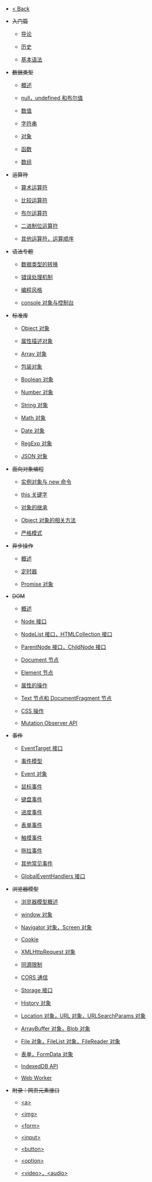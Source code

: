 * [< Back](/)

* ~~入门篇~~

    * [导论](javascript-tutorial/docs/basic/introduction.md)

    * [历史](javascript-tutorial/docs/basic/history.md)

    * [基本语法](javascript-tutorial/docs/basic/grammar.md)

* ~~数据类型~~

    * [概述](javascript-tutorial/docs/types/general.md)

    * [null，undefined 和布尔值](javascript-tutorial/docs/types/null-undefined-boolean.md)

    * [数值](javascript-tutorial/docs/types/number.md)

    * [字符串](javascript-tutorial/docs/types/string.md)

    * [对象](javascript-tutorial/docs/types/object.md)

    * [函数](javascript-tutorial/docs/types/function.md)

    * [数组](javascript-tutorial/docs/types/array.md)

* ~~运算符~~

    * [算术运算符](javascript-tutorial/docs/operators/arithmetic.md)

    * [比较运算符](javascript-tutorial/docs/operators/comparison.md)

    * [布尔运算符](javascript-tutorial/docs/operators/boolean.md)

    * [二进制位运算符](javascript-tutorial/docs/operators/bit.md)

    * [其他运算符，运算顺序](javascript-tutorial/docs/operators/priority.md)

* ~~语法专题~~

    * [数据类型的转换](javascript-tutorial/docs/features/conversion.md)

    * [错误处理机制](javascript-tutorial/docs/features/error.md)

    * [编程风格](javascript-tutorial/docs/features/style.md)

    * [console 对象与控制台](javascript-tutorial/docs/features/console.md)

* ~~标准库~~

    * [Object 对象](javascript-tutorial/docs/stdlib/object.md)

    * [属性描述对象](javascript-tutorial/docs/stdlib/attributes.md)

    * [Array 对象](javascript-tutorial/docs/stdlib/array.md)

    * [包装对象](javascript-tutorial/docs/stdlib/wrapper.md)

    * [Boolean 对象](javascript-tutorial/docs/stdlib/boolean.md)

    * [Number 对象](javascript-tutorial/docs/stdlib/number.md)

    * [String 对象](javascript-tutorial/docs/stdlib/string.md)

    * [Math 对象](javascript-tutorial/docs/stdlib/math.md)

    * [Date 对象](javascript-tutorial/docs/stdlib/date.md)

    * [RegExp 对象](javascript-tutorial/docs/stdlib/regexp.md)

    * [JSON 对象](javascript-tutorial/docs/stdlib/json.md)

* ~~面向对象编程~~

    * [实例对象与 new 命令](javascript-tutorial/docs/oop/new.md)

    * [this 关键字](javascript-tutorial/docs/oop/this.md)

    * [对象的继承](javascript-tutorial/docs/oop/prototype.md)

    * [Object 对象的相关方法](javascript-tutorial/docs/oop/object.md)

    * [严格模式](javascript-tutorial/docs/oop/strict.md)

* ~~异步操作~~

    * [概述](javascript-tutorial/docs/async/general.md)

    * [定时器](javascript-tutorial/docs/async/timer.md)

    * [Promise 对象](javascript-tutorial/docs/async/promise.md)

* ~~DOM~~

    * [概述](javascript-tutorial/docs/dom/general.md)

    * [Node 接口](javascript-tutorial/docs/dom/node.md)

    * [NodeList 接口，HTMLCollection 接口](javascript-tutorial/docs/dom/nodelist.md)

    * [ParentNode 接口，ChildNode 接口](javascript-tutorial/docs/dom/parentnode.md)

    * [Document 节点](javascript-tutorial/docs/dom/document.md)

    * [Element 节点](javascript-tutorial/docs/dom/element.md)

    * [属性的操作](javascript-tutorial/docs/dom/attributes.md)

    * [Text 节点和 DocumentFragment 节点](javascript-tutorial/docs/dom/text.md)

    * [CSS 操作](javascript-tutorial/docs/dom/css.md)

    * [Mutation Observer API](javascript-tutorial/docs/dom/mutationobserver.md)

* ~~事件~~

    * [EventTarget 接口](javascript-tutorial/docs/events/eventtarget.md)

    * [事件模型](javascript-tutorial/docs/events/model.md)

    * [Event 对象](javascript-tutorial/docs/events/event.md)

    * [鼠标事件](javascript-tutorial/docs/events/mouse.md)

    * [键盘事件](javascript-tutorial/docs/events/keyboard.md)

    * [进度事件](javascript-tutorial/docs/events/progress.md)

    * [表单事件](javascript-tutorial/docs/events/form.md)

    * [触摸事件](javascript-tutorial/docs/events/touch.md)

    * [拖拉事件](javascript-tutorial/docs/events/drag.md)

    * [其他常见事件](javascript-tutorial/docs/events/common.md)

    * [GlobalEventHandlers 接口](javascript-tutorial/docs/events/globaleventhandlers.md)

* ~~浏览器模型~~

    * [浏览器模型概述](javascript-tutorial/docs/bom/engine.md)

    * [window 对象](javascript-tutorial/docs/bom/window.md)

    * [Navigator 对象，Screen 对象](javascript-tutorial/docs/bom/navigator.md)

    * [Cookie](javascript-tutorial/docs/bom/cookie.md)

    * [XMLHttpRequest 对象](javascript-tutorial/docs/bom/xmlhttprequest.md)

    * [同源限制](javascript-tutorial/docs/bom/same-origin.md)

    * [CORS 通信](javascript-tutorial/docs/bom/cors.md)

    * [Storage 接口](javascript-tutorial/docs/bom/storage.md)

    * [History 对象](javascript-tutorial/docs/bom/history.md)

    * [Location 对象，URL 对象，URLSearchParams 对象](javascript-tutorial/docs/bom/location.md)

    * [ArrayBuffer 对象，Blob 对象](javascript-tutorial/docs/bom/arraybuffer.md)

    * [File 对象，FileList 对象，FileReader 对象](javascript-tutorial/docs/bom/file.md)

    * [表单，FormData 对象](javascript-tutorial/docs/bom/form.md)

    * [IndexedDB API](javascript-tutorial/docs/bom/indexeddb.md)

    * [Web Worker](javascript-tutorial/docs/bom/webworker.md)

* ~~附录：网页元素接口~~

    * [\<a\>](javascript-tutorial/docs/elements/a.md)

    * [\<img\>](javascript-tutorial/docs/elements/image.md)

    * [\<form\>](javascript-tutorial/docs/elements/form.md)

    * [\<input\>](javascript-tutorial/docs/elements/input.md)

    * [\<button\>](javascript-tutorial/docs/elements/button.md)

    * [\<option\>](javascript-tutorial/docs/elements/option.md)

    * [\<video\>，\<audio\>](javascript-tutorial/docs/elements/video.md)

